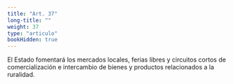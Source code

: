 ```yaml
---
title: "Art. 37"
long-title: ""
weight: 37
type: "articulo"
bookHidden: true
---
```

El Estado fomentará los mercados locales, ferias libres y circuitos cortos de comercialización e intercambio de bienes y productos relacionados a la ruralidad.
